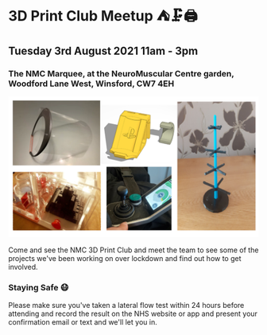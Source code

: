 # 3D Print Club Meetup ⛺🗜️🖨️
## Tuesday 3rd August 2021 11am - 3pm
### The NMC Marquee, at the NeuroMuscular Centre garden, Woodford Lane West, Winsford, CW7 4EH

![Images of Examples of 3D Print Club Models, a 'mood' tree, playstation controller holder, DIY PPE and a maze](images/3dMontage.png)

Come and see the NMC 3D Print Club and meet the team to see some of the projects we've been working on over lockdown and find out how to get involved.


### Staying Safe 😷

Please make sure you've taken a lateral flow test within 24 hours before attending and record the result on the NHS website or app and present your confirmation email or text and we'll let you in.

